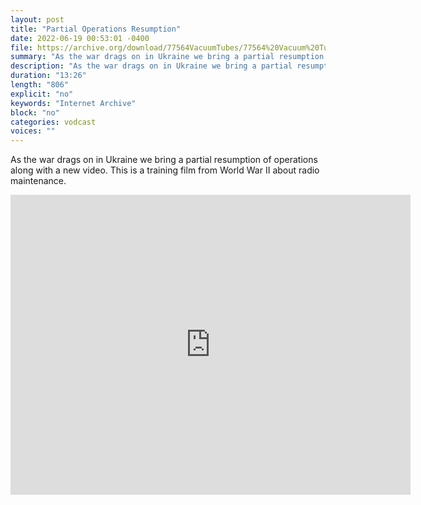 ```yaml
---
layout: post
title: "Partial Operations Resumption"
date: 2022-06-19 00:53:01 -0400
file: https://archive.org/download/77564VacuumTubes/77564%20Vacuum%20Tubes.mp4
summary: "As the war drags on in Ukraine we bring a partial resumption of operations along with a new video.  This is a training film from World War II about radio maintenance."
description: "As the war drags on in Ukraine we bring a partial resumption of operations along with a new video.  This is a training film from World War II about radio maintenance."
duration: "13:26"
length: "806"
explicit: "no" 
keywords: "Internet Archive"
block: "no" 
categories: vodcast
voices: ""
---
```


As the war drags on in Ukraine we bring a partial resumption of operations along with a new video.  This is a training film from World War II about radio maintenance.  

<iframe src="https://archive.org/embed/77564VacuumTubes" width="640" height="480" frameborder="0" webkitallowfullscreen="true" mozallowfullscreen="true" allowfullscreen></iframe>  


